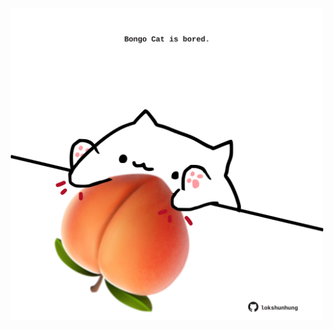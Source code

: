 <!-- built at 09/08/2022, 07:00:52 UTC -->
<p align="center">
  <img width="500" height="500" src="./ReadmeImage.svg">
</p>
